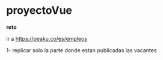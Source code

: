 # proyectoVue

**reto**

ir a https://peaku.co/es/empleos

1- replicar solo la parte donde estan publicadas las vacantes

